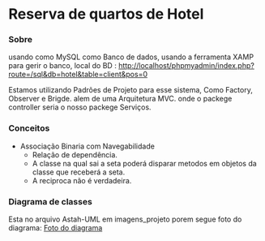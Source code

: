 # Reserva de quartos de Hotel
### Sobre
usando como MySQL como Banco de dados, usando a ferramenta XAMP para gerir o banco, local do BD : [http://localhost/phpmyadmin/index.php?route=/sql&db=hotel&table=client&pos=0](http://localhost/phpmyadmin/index.php?route=/database/structure&db=hotel)

Estamos utilizando Padrões de Projeto para esse sistema, Como Factory, Observer e Brigde. alem de uma Arquitetura MVC.
onde o packege controller seria o nosso packege Serviços.

### Conceitos
- Associação Binaria com Navegabilidade
    - Relação de dependência.
    - A classe na qual sai a seta poderá disparar metodos em objetos da classe que receberá a seta.
    - A reciproca não é verdadeira.

### Diagrama de classes
Esta no arquivo Astah-UML em imagens_projeto
porem segue foto do diagrama:
[Foto do diagrama](https://github.com/Enzuldo2/Hotel-Reservation/blob/main/Imagens_projeto/diagrama_atual.jpeg)



